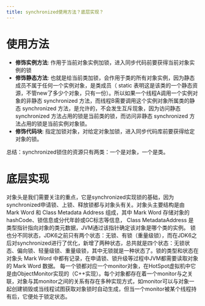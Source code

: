 ```yaml
---
title: synchronized使用方法？底层实现？
---
```


# 使用方法

- **修饰实例⽅法**: 作⽤于当前对象实例加锁，进⼊同步代码前要获得当前对象实例的锁
- **修饰静态⽅法**: 也就是给当前类加锁，会作⽤于类的所有对象实例，因为静态成员不属于任何⼀个实例对象，是类成员（ static 表明这是该类的⼀个静态资源，不管new了多少个对象，只有⼀份）。所以如果⼀个线程A调⽤⼀个实例对象的⾮静态 synchronized ⽅法，⽽线程B需要调⽤这个实例对象所属类的静态 synchronized ⽅法，是允许的，不会发⽣互斥现象，因为访问静态synchronized ⽅法占⽤的锁是当前类的锁，⽽访问⾮静态 synchronized ⽅法占⽤的锁是当前实例对象锁。
- **修饰代码块**: 指定加锁对象，对给定对象加锁，进⼊同步代码库前要获得给定对象的锁。

总结：synchronized锁住的资源只有两类：一个是对象，一个是类。

# 底层实现

对象头是我们需要关注的重点，它是synchronized实现锁的基础，因为synchronized申请锁、上锁、释放锁都与对象头有关。对象头主要结构是由 Mark Word 和 Class Metadata Address 组成，其中 Mark Word 存储对象的hashCode、锁信息或分代年龄或GC标志等信息， Class MetadataAddress 是类型指针指向对象的类元数据，JVM通过该指针确定该对象是哪个类的实例。
锁也分不同状态，JDK6之前只有两个状态：无锁、有锁（重量级锁），而在JDK6之后对synchronized进行了优化，新增了两种状态，总共就是四个状态：无锁状态、偏向锁、轻量级锁、重量级锁，其中无锁就是一种状态了。锁的类型和状态在对象头 Mark Word 中都有记录，在申请锁、锁升级等过程中JVM都需要读取对象的 Mark Word 数据。
每一个锁都对应一个monitor对象，在HotSpot虚拟机中它是由ObjectMonitor实现的（C++实现）。每个对象都存在着一个monitor与之关联，对象与其monitor之间的关系有存在多种实现方式，如monitor可以与对象一起创建销毁或当线程试图获取对象锁时自动生成，但当一个monitor被某个线程持有后，它便处于锁定状态。
